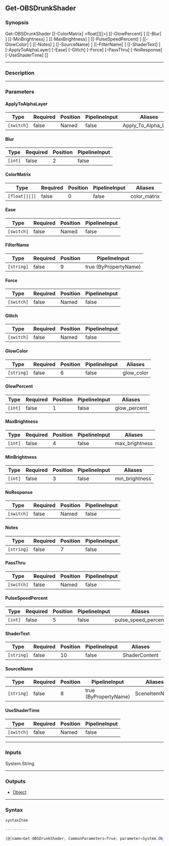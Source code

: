 Get-OBSDrunkShader
------------------

### Synopsis

Get-OBSDrunkShader [[-ColorMatrix] <float[][]>] [[-GlowPercent] <int>] [[-Blur] <int>] [[-MinBrightness] <int>] [[-MaxBrightness] <int>] [[-PulseSpeedPercent] <int>] [[-GlowColor] <string>] [[-Notes] <string>] [[-SourceName] <string>] [[-FilterName] <string>] [[-ShaderText] <string>] [-ApplyToAlphaLayer] [-Ease] [-Glitch] [-Force] [-PassThru] [-NoResponse] [-UseShaderTime] [<CommonParameters>]

---

### Description

---

### Parameters
#### **ApplyToAlphaLayer**

|Type      |Required|Position|PipelineInput|Aliases             |
|----------|--------|--------|-------------|--------------------|
|`[switch]`|false   |Named   |false        |Apply_To_Alpha_Layer|

#### **Blur**

|Type   |Required|Position|PipelineInput|
|-------|--------|--------|-------------|
|`[int]`|false   |2       |false        |

#### **ColorMatrix**

|Type         |Required|Position|PipelineInput|Aliases     |
|-------------|--------|--------|-------------|------------|
|`[float[][]]`|false   |0       |false        |color_matrix|

#### **Ease**

|Type      |Required|Position|PipelineInput|
|----------|--------|--------|-------------|
|`[switch]`|false   |Named   |false        |

#### **FilterName**

|Type      |Required|Position|PipelineInput        |
|----------|--------|--------|---------------------|
|`[string]`|false   |9       |true (ByPropertyName)|

#### **Force**

|Type      |Required|Position|PipelineInput|
|----------|--------|--------|-------------|
|`[switch]`|false   |Named   |false        |

#### **Glitch**

|Type      |Required|Position|PipelineInput|
|----------|--------|--------|-------------|
|`[switch]`|false   |Named   |false        |

#### **GlowColor**

|Type      |Required|Position|PipelineInput|Aliases   |
|----------|--------|--------|-------------|----------|
|`[string]`|false   |6       |false        |glow_color|

#### **GlowPercent**

|Type   |Required|Position|PipelineInput|Aliases     |
|-------|--------|--------|-------------|------------|
|`[int]`|false   |1       |false        |glow_percent|

#### **MaxBrightness**

|Type   |Required|Position|PipelineInput|Aliases       |
|-------|--------|--------|-------------|--------------|
|`[int]`|false   |4       |false        |max_brightness|

#### **MinBrightness**

|Type   |Required|Position|PipelineInput|Aliases       |
|-------|--------|--------|-------------|--------------|
|`[int]`|false   |3       |false        |min_brightness|

#### **NoResponse**

|Type      |Required|Position|PipelineInput|
|----------|--------|--------|-------------|
|`[switch]`|false   |Named   |false        |

#### **Notes**

|Type      |Required|Position|PipelineInput|
|----------|--------|--------|-------------|
|`[string]`|false   |7       |false        |

#### **PassThru**

|Type      |Required|Position|PipelineInput|
|----------|--------|--------|-------------|
|`[switch]`|false   |Named   |false        |

#### **PulseSpeedPercent**

|Type   |Required|Position|PipelineInput|Aliases            |
|-------|--------|--------|-------------|-------------------|
|`[int]`|false   |5       |false        |pulse_speed_percent|

#### **ShaderText**

|Type      |Required|Position|PipelineInput|Aliases      |
|----------|--------|--------|-------------|-------------|
|`[string]`|false   |10      |false        |ShaderContent|

#### **SourceName**

|Type      |Required|Position|PipelineInput        |Aliases      |
|----------|--------|--------|---------------------|-------------|
|`[string]`|false   |8       |true (ByPropertyName)|SceneItemName|

#### **UseShaderTime**

|Type      |Required|Position|PipelineInput|
|----------|--------|--------|-------------|
|`[switch]`|false   |Named   |false        |

---

### Inputs
System.String

---

### Outputs
* [Object](https://learn.microsoft.com/en-us/dotnet/api/System.Object)

---

### Syntax
```PowerShell
syntaxItem
```
```PowerShell
----------
```
```PowerShell
{@{name=Get-OBSDrunkShader; CommonParameters=True; parameter=System.Object[]}}
```
